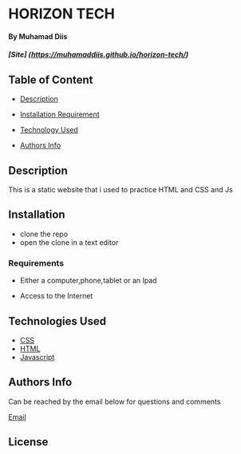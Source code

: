# HORIZON TECH

#### By Muhamad Diis
##### [Site] (https://muhamaddiis.github.io/horizon-tech/)


## Table of Content

+ [Description](#description)
+ [Installation Requirement](#Requirements)
+ [Technology Used](#technology-used)

+ [Authors Info](#Authors-Info)

## Description

This is a static website that i used to practice HTML and CSS and Js

## Installation

* clone the repo
* open the clone in a text editor

### Requirements

* Either a computer,phone,tablet or an Ipad

* Access to the Internet

## Technologies Used

* [CSS](https://developer.mozilla.org/en-US/docs/Web/CSS)
* [HTML](https://developer.mozilla.org/en-US/docs/Glossary/HTML)
* [Javascript](https://developer.mozilla.org/en-US/docs/web/JAVASCRIPT)

## Authors Info
Can be reached by the email below for questions and comments 

[Email](khalitiman17@gmail.com)

## License
